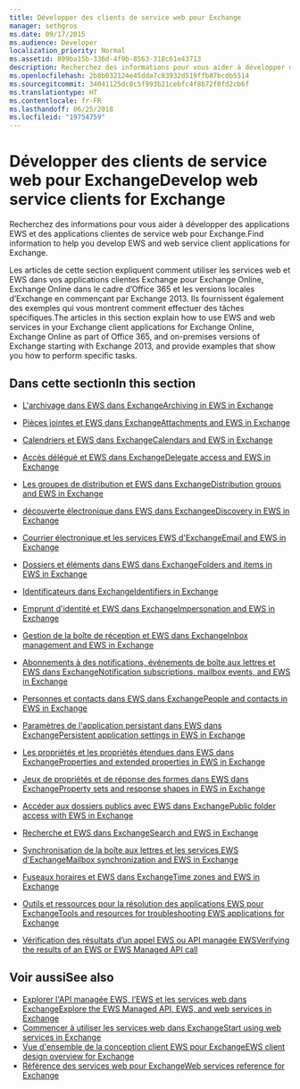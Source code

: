 ```yaml
---
title: Développer des clients de service web pour Exchange
manager: sethgros
ms.date: 09/17/2015
ms.audience: Developer
localization_priority: Normal
ms.assetid: 899ba15b-336d-4f9b-8563-318c61e43713
description: Recherchez des informations pour vous aider à développer des applications EWS et des applications clientes de service web pour Exchange.
ms.openlocfilehash: 2b8b032124e45dda7c83932d519ffb87bcdb5514
ms.sourcegitcommit: 34041125dc8c5f993b21cebfc4f8b72f0fd2cb6f
ms.translationtype: HT
ms.contentlocale: fr-FR
ms.lasthandoff: 06/25/2018
ms.locfileid: "19754759"
---
```

# <a name="develop-web-service-clients-for-exchange"></a><span data-ttu-id="14b4c-103">Développer des clients de service web pour Exchange</span><span class="sxs-lookup"><span data-stu-id="14b4c-103">Develop web service clients for Exchange</span></span>

<span data-ttu-id="14b4c-104">Recherchez des informations pour vous aider à développer des applications EWS et des applications clientes de service web pour Exchange.</span><span class="sxs-lookup"><span data-stu-id="14b4c-104">Find information to help you develop EWS and web service client applications for Exchange.</span></span>
  
<span data-ttu-id="14b4c-105">Les articles de cette section expliquent comment utiliser les services web et EWS dans vos applications clientes Exchange pour Exchange Online, Exchange Online dans le cadre d’Office 365 et les versions locales d’Exchange en commençant par Exchange 2013. Ils fournissent également des exemples qui vous montrent comment effectuer des tâches spécifiques.</span><span class="sxs-lookup"><span data-stu-id="14b4c-105">The articles in this section explain how to use EWS and web services in your Exchange client applications for Exchange Online, Exchange Online as part of Office 365, and on-premises versions of Exchange starting with Exchange 2013, and provide examples that show you how to perform specific tasks.</span></span> 
  
## <a name="in-this-section"></a><span data-ttu-id="14b4c-106">Dans cette section</span><span class="sxs-lookup"><span data-stu-id="14b4c-106">In this section</span></span>

- [<span data-ttu-id="14b4c-107">L'archivage dans EWS dans Exchange</span><span class="sxs-lookup"><span data-stu-id="14b4c-107">Archiving in EWS in Exchange</span></span>](archiving-in-ews-in-exchange.md)
    
- [<span data-ttu-id="14b4c-108">Pièces jointes et EWS dans Exchange</span><span class="sxs-lookup"><span data-stu-id="14b4c-108">Attachments and EWS in Exchange</span></span>](attachments-and-ews-in-exchange.md)
    
- [<span data-ttu-id="14b4c-109">Calendriers et EWS dans Exchange</span><span class="sxs-lookup"><span data-stu-id="14b4c-109">Calendars and EWS in Exchange</span></span>](calendars-and-ews-in-exchange.md)
    
- [<span data-ttu-id="14b4c-110">Accès délégué et EWS dans Exchange</span><span class="sxs-lookup"><span data-stu-id="14b4c-110">Delegate access and EWS in Exchange</span></span>](delegate-access-and-ews-in-exchange.md)
    
- [<span data-ttu-id="14b4c-111">Les groupes de distribution et EWS dans Exchange</span><span class="sxs-lookup"><span data-stu-id="14b4c-111">Distribution groups and EWS in Exchange</span></span>](distribution-groups-and-ews-in-exchange.md)
    
- [<span data-ttu-id="14b4c-112">découverte électronique dans EWS dans Exchange</span><span class="sxs-lookup"><span data-stu-id="14b4c-112">eDiscovery in EWS in Exchange</span></span>](ediscovery-in-ews-in-exchange.md)
    
- [<span data-ttu-id="14b4c-113">Courrier électronique et les services EWS d'Exchange</span><span class="sxs-lookup"><span data-stu-id="14b4c-113">Email and EWS in Exchange</span></span>](email-and-ews-in-exchange.md)
    
- [<span data-ttu-id="14b4c-114">Dossiers et éléments dans EWS dans Exchange</span><span class="sxs-lookup"><span data-stu-id="14b4c-114">Folders and items in EWS in Exchange</span></span>](folders-and-items-in-ews-in-exchange.md)
    
- [<span data-ttu-id="14b4c-115">Identificateurs dans Exchange</span><span class="sxs-lookup"><span data-stu-id="14b4c-115">Identifiers in Exchange</span></span>](ews-identifiers-in-exchange.md)
    
- [<span data-ttu-id="14b4c-116">Emprunt d'identité et EWS dans Exchange</span><span class="sxs-lookup"><span data-stu-id="14b4c-116">Impersonation and EWS in Exchange</span></span>](impersonation-and-ews-in-exchange.md)
    
- [<span data-ttu-id="14b4c-117">Gestion de la boîte de réception et EWS dans Exchange</span><span class="sxs-lookup"><span data-stu-id="14b4c-117">Inbox management and EWS in Exchange</span></span>](inbox-management-and-ews-in-exchange.md)
    
- [<span data-ttu-id="14b4c-118">Abonnements à des notifications, événements de boîte aux lettres et EWS dans Exchange</span><span class="sxs-lookup"><span data-stu-id="14b4c-118">Notification subscriptions, mailbox events, and EWS in Exchange</span></span>](notification-subscriptions-mailbox-events-and-ews-in-exchange.md)
    
- [<span data-ttu-id="14b4c-119">Personnes et contacts dans EWS dans Exchange</span><span class="sxs-lookup"><span data-stu-id="14b4c-119">People and contacts in EWS in Exchange</span></span>](people-and-contacts-in-ews-in-exchange.md)
    
- [<span data-ttu-id="14b4c-120">Paramètres de l'application persistant dans EWS dans Exchange</span><span class="sxs-lookup"><span data-stu-id="14b4c-120">Persistent application settings in EWS in Exchange</span></span>](persistent-application-settings-in-ews-in-exchange.md)
    
- [<span data-ttu-id="14b4c-121">Les propriétés et les propriétés étendues dans EWS dans Exchange</span><span class="sxs-lookup"><span data-stu-id="14b4c-121">Properties and extended properties in EWS in Exchange</span></span>](properties-and-extended-properties-in-ews-in-exchange.md)
    
- [<span data-ttu-id="14b4c-122">Jeux de propriétés et de réponse des formes dans EWS dans Exchange</span><span class="sxs-lookup"><span data-stu-id="14b4c-122">Property sets and response shapes in EWS in Exchange</span></span>](property-sets-and-response-shapes-in-ews-in-exchange.md)
    
- [<span data-ttu-id="14b4c-123">Accéder aux dossiers publics avec EWS dans Exchange</span><span class="sxs-lookup"><span data-stu-id="14b4c-123">Public folder access with EWS in Exchange</span></span>](public-folder-access-with-ews-in-exchange.md)
    
- [<span data-ttu-id="14b4c-124">Recherche et EWS dans Exchange</span><span class="sxs-lookup"><span data-stu-id="14b4c-124">Search and EWS in Exchange</span></span>](search-and-ews-in-exchange.md)
    
- [<span data-ttu-id="14b4c-125">Synchronisation de la boîte aux lettres et les services EWS d'Exchange</span><span class="sxs-lookup"><span data-stu-id="14b4c-125">Mailbox synchronization and EWS in Exchange</span></span>](mailbox-synchronization-and-ews-in-exchange.md)
    
- [<span data-ttu-id="14b4c-126">Fuseaux horaires et EWS dans Exchange</span><span class="sxs-lookup"><span data-stu-id="14b4c-126">Time zones and EWS in Exchange</span></span>](time-zones-and-ews-in-exchange.md)
    
- [<span data-ttu-id="14b4c-127">Outils et ressources pour la résolution des applications EWS pour Exchange</span><span class="sxs-lookup"><span data-stu-id="14b4c-127">Tools and resources for troubleshooting EWS applications for Exchange</span></span>](tools-and-resources-for-troubleshooting-ews-applications-for-exchange.md)
    
- [<span data-ttu-id="14b4c-128">Vérification des résultats d’un appel EWS ou API managée EWS</span><span class="sxs-lookup"><span data-stu-id="14b4c-128">Verifying the results of an EWS or EWS Managed API call</span></span>](verifying-the-results-of-an-ews-or-ews-managed-api-call.md)
    
## <a name="see-also"></a><span data-ttu-id="14b4c-129">Voir aussi</span><span class="sxs-lookup"><span data-stu-id="14b4c-129">See also</span></span>

- [<span data-ttu-id="14b4c-130">Explorer l'API managée EWS, l’EWS et les services web dans Exchange</span><span class="sxs-lookup"><span data-stu-id="14b4c-130">Explore the EWS Managed API, EWS, and web services in Exchange</span></span>](explore-the-ews-managed-api-ews-and-web-services-in-exchange.md)     
- [<span data-ttu-id="14b4c-131">Commencer à utiliser les services web dans Exchange</span><span class="sxs-lookup"><span data-stu-id="14b4c-131">Start using web services in Exchange</span></span>](start-using-web-services-in-exchange.md)  
- [<span data-ttu-id="14b4c-132">Vue d'ensemble de la conception client EWS pour Exchange</span><span class="sxs-lookup"><span data-stu-id="14b4c-132">EWS client design overview for Exchange</span></span>](ews-client-design-overview-for-exchange.md)  
- [<span data-ttu-id="14b4c-133">Référence des services web pour Exchange</span><span class="sxs-lookup"><span data-stu-id="14b4c-133">Web services reference for Exchange</span></span>](../web-service-reference/web-services-reference-for-exchange.md)
    

